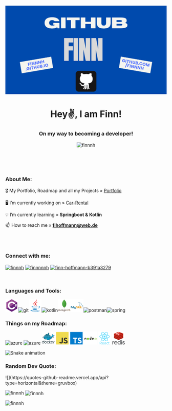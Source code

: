 ![MasterHead](github_banner.png)

<h1 align="center">Hey✌️, I am Finn!</h1>
<h3 align="center">On my way to becoming a developer!</h3>


<p align="center"> <img src="https://komarev.com/ghpvc/?username=finnnh&label=Profile%20views&color=8929ff&style=flat" alt="finnnh" /> </p>

</br>
</br>
</br>

<h3 align="left">About Me:</h3>

🎖️ My Portfolio, Roadmap and all my Projects » [Portfolio](derlink.de)

🖥️ I’m currently working on » [Car-Rental](https://github.com/finnnh/Car-Rental)

💡 I’m currently learning » **Springboot & Kotlin**

📫 How to reach me » **fihoffmann@web.de**

</br>
</br>

<h3 align="left">Connect with me:</h3>
<p align="left">
<a href="https://dev.to/finnnh" target="blank"><img align="center" src="https://raw.githubusercontent.com/rahuldkjain/github-profile-readme-generator/master/src/images/icons/Social/devto.svg" alt="finnnh" height="30" width="40" /></a>
<a href="https://twitter.com/finnnnnh" target="blank"><img align="center" src="https://raw.githubusercontent.com/rahuldkjain/github-profile-readme-generator/master/src/images/icons/Social/twitter.svg" alt="finnnnnh" height="30" width="40" /></a>
<a href="https://linkedin.com/in/finn-hoffmann-b391a3279" target="blank"><img align="center" src="https://raw.githubusercontent.com/rahuldkjain/github-profile-readme-generator/master/src/images/icons/Social/linked-in-alt.svg" alt="finn-hoffmann-b391a3279" height="30" width="40" /></a>
</p>

</br>

<h3 align="left">Languages and Tools:</h3>
<p align="left"> <img src="https://raw.githubusercontent.com/devicons/devicon/master/icons/csharp/csharp-original.svg" alt="csharp" width="40" height="40"/><img src="https://www.vectorlogo.zone/logos/git-scm/git-scm-icon.svg" alt="git" width="40" height="40"/><img src="https://raw.githubusercontent.com/devicons/devicon/master/icons/java/java-original.svg" alt="java" width="40" height="40"/><img src="https://www.vectorlogo.zone/logos/kotlinlang/kotlinlang-icon.svg" alt="kotlin" width="40" height="40"/><img src="https://raw.githubusercontent.com/devicons/devicon/master/icons/mongodb/mongodb-original-wordmark.svg" alt="mongodb" width="40" height="40"/><img src="https://raw.githubusercontent.com/devicons/devicon/master/icons/mysql/mysql-original-wordmark.svg" alt="mysql" width="40" height="40"/><img src="https://www.vectorlogo.zone/logos/getpostman/getpostman-icon.svg" alt="postman" width="40" height="40"/><img src="https://www.vectorlogo.zone/logos/springio/springio-icon.svg" alt="spring" width="40" height="40"/></p>

<h3 align="left">Things on my Roadmap:</h3>
<p align="left"> <img src="https://upload.vectorlogo.zone/logos/nextjs/images/60eff509-53dd-4280-92e7-7318fa02e934.svg" alt="azure" width="40" height="40"/> <img src="https://www.vectorlogo.zone/logos/microsoft_azure/microsoft_azure-icon.svg" alt="azure" width="40" height="40"/> <img src="https://raw.githubusercontent.com/devicons/devicon/master/icons/docker/docker-original-wordmark.svg" alt="docker" width="40" height="40"/> <img src="https://raw.githubusercontent.com/devicons/devicon/master/icons/javascript/javascript-original.svg" alt="javascript" width="40" height="40"/> <img src="https://raw.githubusercontent.com/devicons/devicon/master/icons/typescript/typescript-original.svg" alt="typescript" width="40" height="40"/> </a>
<img src="https://raw.githubusercontent.com/devicons/devicon/master/icons/nodejs/nodejs-original-wordmark.svg" alt="nodejs" width="40" height="40"/> </a> <img src="https://raw.githubusercontent.com/devicons/devicon/master/icons/react/react-original-wordmark.svg" alt="react" width="40" height="40"/> </a>  <img src="https://raw.githubusercontent.com/devicons/devicon/master/icons/redis/redis-original-wordmark.svg" alt="redis" width="40" height="40"/> </a> </a>  </p>

<img src="https://raw.githubusercontent.com/finnnh/finnnh/output/snake.svg" alt="Snake animation" />

<h3 align="left">Random Dev Quote:</h3>
![](https://quotes-github-readme.vercel.app/api?type=horizontal&theme=gruvbox)

<p><img align="left" src="https://github-readme-streak-stats.herokuapp.com/?user=finnnh&theme=dark" alt="finnnh" /></p>

<p>&nbsp;<img align="center" src="https://github-readme-stats.vercel.app/api?username=finnnh&show_icons=true&theme=dark&locale=en" alt="finnnh" /></p>

<p><img align="left" src="https://github-readme-stats.vercel.app/api/top-langs?username=finnnh&show_icons=true&theme=dark&locale=en&layout=compact" alt="finnnh" /></p>
